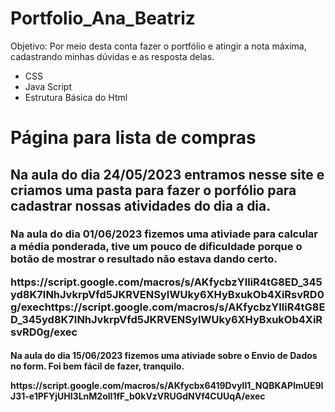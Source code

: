 # Portfolio_Ana_Beatriz

Objetivo: Por meio desta conta fazer o portfólio e atingir a nota máxima, cadastrando minhas dúvidas e as resposta delas.


  <ul>
    <li> CSS </li>
    <li> Java Script </li>
    <li> Estrutura Básica do Html </li>
  </ul>

<h1> Página para lista de compras </h1>

<h2>
  <p> Na aula do dia 24/05/2023 entramos nesse site e criamos uma pasta para fazer o porfólio para cadastrar nossas atividades do dia a dia. </p>
</h2>

<h3>
  <p> Na aula do dia 01/06/2023 fizemos uma ativiade para calcular a média ponderada, tive um pouco de dificuldade porque o botão de mostrar o resultado não estava dando certo. </p>
 <a> https://script.google.com/macros/s/AKfycbzYIliR4tG8ED_345yd8K7INhJvkrpVfd5JKRVENSyIWUky6XHyBxukOb4XiRsvRD0g/exechttps://script.google.com/macros/s/AKfycbzYIliR4tG8ED_345yd8K7INhJvkrpVfd5JKRVENSyIWUky6XHyBxukOb4XiRsvRD0g/exec </a>
</h3>

<h4>
  <p> Na aula do dia 15/06/2023 fizemos uma ativiade sobre o Envio de Dados no form. Foi bem fácil de fazer, tranquilo. </p>
  <a> https://script.google.com/macros/s/AKfycbx6419DvylI1_NQBKAPlmUE9IJ31-e1PFYjUHI3LnM2olI1fF_b0kVzVRUGdNVf4CUUqA/exec </a>
</h4>


